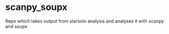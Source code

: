 # scanpy_soupx
Repo which takes output from starsolo analysis and analyses it with scanpy and soupx

